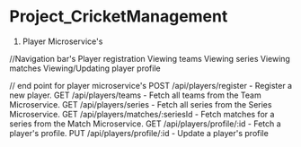 # Project_CricketManagement
1) Player Microservice's

//Navigation bar's
Player registration
Viewing teams
Viewing series
Viewing matches
Viewing/Updating player profile

// end point for player microservice's
POST /api/players/register - Register a new player.
GET /api/players/teams - Fetch all teams from the Team Microservice.
GET /api/players/series - Fetch all series from the Series Microservice.
GET /api/players/matches/:seriesId - Fetch matches for a series from the Match Microservice.
GET /api/players/profile/:id - Fetch a player's profile.
PUT /api/players/profile/:id - Update a player's profile



